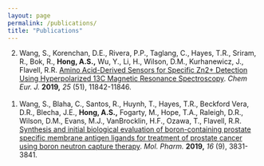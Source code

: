 ```yaml
---
layout: page
permalink: /publications/
title: "Publications"
---
```


<ol reversed>
<li>Wang, S., Korenchan, D.E., Rivera, P.P., Taglang, C., Hayes, T.R., Sriram, R., Bok, R., <b>Hong, A.S.,</b> Wu, Y., Li, H., Wilson, D.M., Kurhanewicz, J., Flavell, R.R. <a href="https://onlinelibrary.wiley.com/doi/abs/10.1002/chem.201902771" target="_blank">Amino Acid-Derived Sensors for Specific Zn2+ Detection Using Hyperpolarized 13C Magnetic Resonance Spectroscopy</a>. <i>Chem Eur. J.</i> <b>2019,</b> <i>25</i> (51), 11842-11846.</li>
<br>
<li>Wang, S., Blaha, C., Santos, R., Huynh, T., Hayes, T.R., Beckford Vera, D.R., Blecha, J.E., <b>Hong, A.S.,</b> Fogarty, M., Hope, T.A., Raleigh, D.R., Wilson, D.M., Evans, M.J., VanBrocklin, H.F., Ozawa, T., Flavell, R.R. <a href="https://pubs.acs.org/doi/full/10.1021/acs.molpharmaceut.9b00464" target="_blank">Synthesis and initial biological evaluation of boron-containing prostate specific membrane antigen ligands for treatment of prostate cancer using boron neutron capture therapy</a>. <i>Mol. Pharm.</i> <b>2019,</b> <i>16</i> (9), 3831-3841.</li>
<ol>

